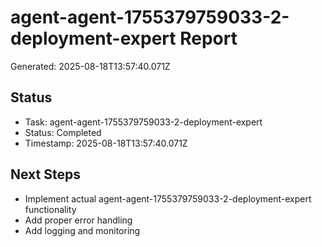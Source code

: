 # agent-agent-1755379759033-2-deployment-expert Report

Generated: 2025-08-18T13:57:40.071Z

## Status
- Task: agent-agent-1755379759033-2-deployment-expert
- Status: Completed
- Timestamp: 2025-08-18T13:57:40.071Z

## Next Steps
- Implement actual agent-agent-1755379759033-2-deployment-expert functionality
- Add proper error handling
- Add logging and monitoring
